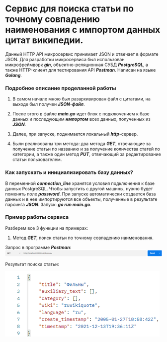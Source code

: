 # Сервис для поиска статьи по точному совпадению наименования с импортом данных цитат википедии.

Данный HTTP API микросервис принимает JSON и отвечает в формате JSON. Для разработки микросервиса был использован микрофреймворк ***gin***, объектно-реляционная СУБД ***PostgreSQL***, а также HTTP-клиент для тестирования API ***Postman***. Написан на языке ***Golang***.

### Подробное описание проделанной работы
1. В самом начале мною был разархивирован файл с цитатами, на выходе был получен ***JSON-файл***.

2. После этого в файле ***main.go*** идет блок с подключением к базе данных и последующим ***импортом*** всех данных, полученных из ***JSON***.

3. Далее, при запуске, поднимается локальный ***http***-сервер.

4. Были реализованы три метода: два метода ***GET***, отвечающие за получение статьи по названию и за получение количества статей по категории, а также один метод ***PUT***, отвечающий за редактирование статьи пользователем.

### Как запускать и инициализировать базу данных?

В переменной ***connection_line*** хранятся условия подключения к базе данных PostgreSQL. Чтобы запустить с другой машины, нужно будет поменять поле ***password***. При запуске автоматически создается база данных и в нее импортируются все объекты, полученные в результате парсинга ***JSON***. Запуск: ***go run main.go***.

### Пример работы сервиса
Разберем все 3 функции на примерах:
1. Метод ***GET***, поиск статьи по точному совпадению наименования.

Запрос в программе ***Postman***:
![Screenshot](https://github.com/artemmoroz0v/go_quote_search_service/blob/main/screenshots/1.png)


Результат поиска статьи:

![Screenshot](https://github.com/artemmoroz0v/go_quote_search_service/blob/main/screenshots/2.png)

